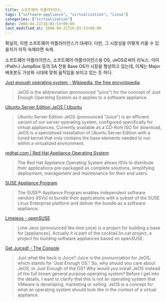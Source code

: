 ```yaml
---
title: 소프트웨어 어플라이언스,
tags: ["software-appliance", "virtualization", "Linux"]
categories: ["virtualization"]
date: 2008-04-21T16:03:53+09:00
last_modified_at: 2008-04-21T16:03:53+09:00
---
```

확실히, 이젠 소프트웨어 어플라이언스가 대세다. 다만, 그 시장성을 어떻게
키울 수 있을지가 아직 숙제라면 숙제.

소프트웨어 어플라이언스, 소프트웨어 어플라이언스용 OS, JeOS로써의 리눅스.
이미 rPath나 JumpBox 등의 SA 전용 Base OS가 시장을 형성하고 있는데,
이제는 Major 배포본도 가상화 시대에 맞춰 움직임을 보이고 있는 듯 하다.


[Just enough operating system - Wikipedia, the free encyclopedia](http://en.wikipedia.org/wiki/Just_enough_operating_system)

> JeOS is the abbreviation (pronounced "juice") for the concept of Just Enough Operating System as it applies to a software appliance.  

[Ubuntu Server Edition JeOS \| Ubuntu](http://www.ubuntu.com/products/whatisubuntu/serveredition/jeos)   

> Ubuntu Server Edition JeOS (pronounced "Juice") is an efficient variant of our server operating system, configured specifically for virtual appliances. Currently available as a CD-Rom ISO for download, JeOS is a specialised installation of Ubuntu Server Edition with a tuned kernel that only contains the base elements needed to run within a virtualized environment.  

[redhat.com \| Red Hat Appliance Operating System](http://www.redhat.com/solutions/aos/)   

> The Red Hat Appliance Operating System allows ISVs to distribute their applications pre-packaged as complete solutions, simplifying deployment, management and maintenance for their end users.  

[SUSE Appliance Program](http://www.novell.com/linux2/appliance/)   

> The SUSE® Appliance Program enables independent software vendors (ISVs) to bundle their applications with a subset of the SUSE Linux Enterprise platform and deliver the bundle as a software appliance.  

[Limejeos - openSUSE](http://en.opensuse.org/Limejeos)   

> Lime Jeos (pronounced like lime juice) is a project for building a base for [appliances]. Actually it is part of the cocktail.lin.cat project, a project for building software appliances based on openSUSE.  

[Get Juiced! - The Console](http://blogs.vmware.com/console/2007/07/get-juiced.html)   

> Just what the heck is Juice? Juice is the pronunciation for JeOS, which stands for “Just Enough OS.” So, why should you care about JeOS, or Just Enough of the OS? Why would you install JeOS instead of the full blown general purpose operating system? Before I get into the details, I want to clarify that this is not an operating system that VMware is developing, marketing or selling. JeOS is a concept for what an operating system should look like in the context of a virtual appliance.
